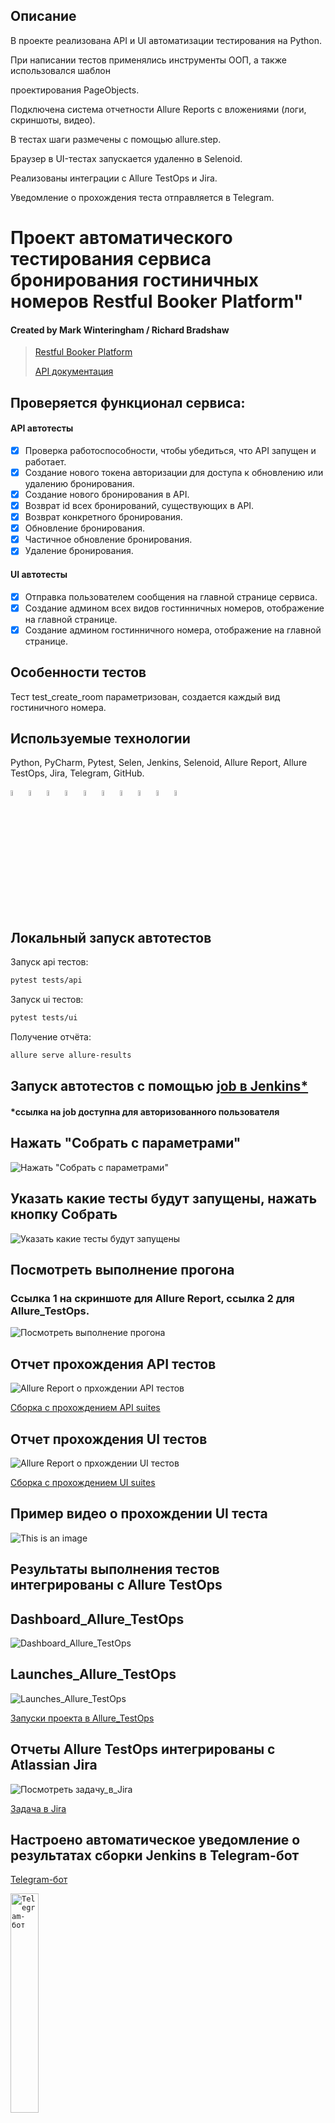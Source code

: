 ## Описание

<p>В проекте реализована API и UI автоматизации тестирования на Python.
<p>При написании тестов применялись инструменты ООП, а также использовался шаблон 
<p>проектирования PageObjects.
<p>Подключена система отчетности Allure Reports с вложениями (логи, скриншоты, видео). 
<p>В тестах шаги размечены с помощью allure.step.
<p>Браузер в UI-тестах запускается удаленно в Selenoid.
<p>Реализованы интеграции с Allure TestOps и Jira.
<p>Уведомление о прохождения теста отправляется в Telegram.

# Проект автоматического тестирования сервиса бронирования гостиничных номеров Restful Booker Platform"

#### Created by Mark Winteringham / Richard Bradshaw

> <a target="_blank" href="https://automationintesting.online/">Restful Booker
> Platform</a>
>
> <a target="_blank" href="http://restful-booker.herokuapp.com/apidoc/index.html">API
> документация</a>

## Проверяется функционал сервиса:

#### API автотесты

- [x] Проверка работоспособности, чтобы убедиться, что API запущен и работает.
- [x] Создание нового токена авторизации для доступа к обновлению или удалению
  бронирования.
- [x] Создание нового бронирования в API.
- [x] Возврат id всех бронирований, существующих в API.
- [x] Возврат конкретного бронирования.
- [x] Обновление бронирования.
- [x] Частичное обновление бронирования.
- [x] Удаление бронирования.

#### UI  автотесты

- [x] Отправка пользователем сообщения на главной странице сервиса.
- [x] Создание админом всех видов гостинничных номеров, отображение на главной
  странице.
- [x] Создание админом гостинничного номера, отображение на главной странице.

## Особенности тестов

Тест test_create_room параметризован, создается каждый вид гостиничного номера.

## Используемые технологии

Python, PyCharm, Pytest, Selen, Jenkins, Selenoid, Allure Report, Allure TestOps, Jira,
Telegram, GitHub.
<p>
  <code><img width="5%" title="Python" src="resources/icons/python.png"></code>
  <code><img width="5%" title="Pycharm" src="resources/icons/pycharm.png"></code>
  <code><img width="5%" title="Pytest" src="resources/icons/pytest.png"></code>
  <code><img width="5%" title="Selene" src="resources/icons/selene.png"></code>
  <code><img width="5%" title="Jenkins" src="resources/icons/jenkins.png"></code>
  <code><img width="5%" title="selenoid" src="resources/icons/selenoid.png"></code>
  <code><img width="5%" title="Allure Report" src="resources/icons/allure.png"></code>
  <code><img width="5%" title="Jira" src="resources/icons/jira.png"></code>
  <code><img width="5%" title="Telegram" src="resources/icons/tg.png"></code>
  <code><img width="5%" title="GitHub" src="resources/icons/github.png"></code>
</p>


## Локальный запуск автотестов

Запуск api тестов:

```bash
pytest tests/api
```

Запуск ui тестов:

```bash
pytest tests/ui
```

Получение отчёта:

```bash
allure serve allure-results
```


## Запуск автотестов c помощью [job в Jenkins*](https://jenkins.autotests.cloud/job/Students/job/klimashko_%20qa_guru_python_4_25_diplom_project_API_UI/) 
#### *ссылка на job доступна для авторизованного пользователя



## Нажать "Собрать с параметрами"

![Нажать "Собрать с параметрами"](resources/screens/collect_with_params.png)


## Указать какие тесты будут запущены, нажать кнопку Собрать

![Указать какие тесты будут запущены](resources/screens/select_tests_push_button_collect.png)


## Посмотреть выполнение прогона

### Ссылка 1 на скриншоте для Allure Report, ссылка 2 для Allure_TestOps.

![Посмотреть выполнение прогона](resources/screens/test_run_results.png)

## Отчет прохождения API тестов

![Allure Report о прхождении API тестов](resources/screens/detail_report_api.png)

[Сборка с прохождением API suites](https://jenkins.autotests.cloud/job/Students/job/klimashko_%20qa_guru_python_4_25_diplom_project_API_UI/66/allure/)


## Отчет прохождения UI тестов

![Allure Report о прхождении  UI тестов](resources/screens/detail_report_ui.png)

[Сборка с прохождением UI suites](https://jenkins.autotests.cloud/job/Students/job/klimashko_%20qa_guru_python_4_25_diplom_project_API_UI/69/allure/)


## Пример видео о прохождении UI теста

![This is an image](resources/screens/example_video.gif)


## Результаты выполнения тестов интегрированы с Allure TestOps

## Dashboard_Allure_TestOps

![Dashboard_Allure_TestOps](resources/screens/dashboard_testops.png)


## Launches_Allure_TestOps

![Launches_Allure_TestOps](resources/screens/launches_testops.png)

[Запуски проекта в Allure_TestOps](https://allure.autotests.cloud/project/3428/launches)


## Отчеты Allure TestOps интегрированы с Atlassian Jira

![Посмотреть задачу_в_Jira](resources/screens/jira_task.png)

[Задача в Jira](https://jira.autotests.cloud/browse/HOMEWORK-764)


## Настроено автоматическое уведомление о результатах сборки Jenkins в Telegram-бот

[Telegram-бот](https://t.me/+Ctoxu_5DqE1hNDEy)

<p>
  <code><img width="30%" title="Telegram-бот" src="resources/screens/bot.png"></code>
</p>
